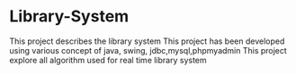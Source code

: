 # Library-System
This project describes the library system 
This project has been developed using various concept of java, swing, jdbc,mysql,phpmyadmin
This project explore all algorithm used for real time library system
